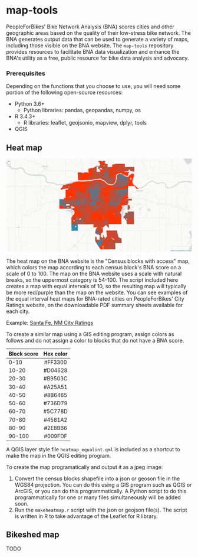 map-tools
=========
PeopleForBikes' Bike Network Analysis (BNA) scores cities and other geographic areas based on the quality of their low-stress bike network. The BNA generates output data that can be used to generate a variety of maps, including those visible on the BNA website. The `map-tools` repository provides resources to facilitate BNA data visualization and enhance the BNA's utility as a free, public resource for bike data analysis and advocacy.

### Prerequisites
Depending on the functions that you choose to use, you will need some portion of the following open-source resources:
* Python 3.6+
   * Python libraries: pandas, geopandas, numpy, os 
* R 3.4.3+
   * R libraries: leaflet, geojsonio, mapview, dplyr, tools
* QGIS

## Heat map

![Topeka, KA](images/topekaksheat.jpeg "Topeka, KS BNA Heat Map")

The heat map on the BNA website is the "Census blocks with access" map, which colors the map according to each census block's BNA score on a scale of 0 to 100. The map on the BNA website uses a scale with natural breaks, so the uppermost category is 54-100. The script included here creates a map with equal intervals of 10, so the resulting map will typically be more red/purple than the map on the website. You can see examples of the equal interval heat maps for BNA-rated cities on PeopleForBikes' City Ratings website, on the downloadable PDF summary sheets available for each city. 

Example: [Santa Fe, NM City Ratings](https://cityratings.peopleforbikes.org/wp-content/uploads/2018/04/santafeNM.pdf)

To create a similar map using a GIS editing program, assign colors as follows and do not assign a color to blocks that do not have a BNA score.
 
| Block score   | Hex color  |
----------------|:----------:|
| 0-10          | #FF3300    |
| 10-20         | #D04628    |
| 20-30         | #B9503C    |
| 30-40         | #A25A51    |
| 40-50         | #8B6465    |
| 50-60         | #736D79    |
| 60-70         | #5C778D    |
| 70-80         | #4581A2    |
| 80-90         | #2E8BB6    |
| 90-100        | #009FDF    |

A QGIS layer style file `heatmap_equalint.qml` is included as a shortcut to make the map in the QGIS editing program.

To create the map programatically and output it as a jpeg image:
1. Convert the census blocks shapefile into a json or geoson file in the WGS84 projection. You can do this using a GIS program such as QGIS or ArcGIS, or you can do this programmatically. A Python script to do this programmatically for one or many files simultaneously will be added soon.
2. Run the `makeheatmap.r` script with the json or geojson file(s). The script is written in R to take advantage of the Leaflet for R library.

## Bikeshed map
 
TODO
